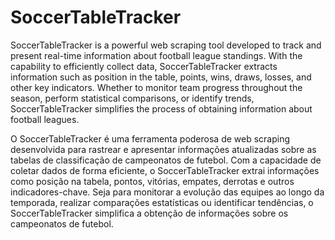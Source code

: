 # SoccerTableTracker
SoccerTableTracker is a powerful web scraping tool developed to track and present real-time information about football league standings. With the capability to efficiently collect data, SoccerTableTracker extracts information such as position in the table, points, wins, draws, losses, and other key indicators. Whether to monitor team progress throughout the season, perform statistical comparisons, or identify trends, SoccerTableTracker simplifies the process of obtaining information about football leagues.

O SoccerTableTracker é uma ferramenta poderosa de web scraping desenvolvida para rastrear e apresentar informações atualizadas sobre as tabelas de classificação de campeonatos de futebol. Com a capacidade de coletar dados de forma eficiente, o SoccerTableTracker extrai informações como posição na tabela, pontos, vitórias, empates, derrotas e outros indicadores-chave. Seja para monitorar a evolução das equipes ao longo da temporada, realizar comparações estatísticas ou identificar tendências, o SoccerTableTracker simplifica a obtenção de informações sobre os campeonatos de futebol.





